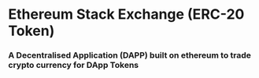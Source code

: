 # Ethereum Stack Exchange (ERC-20 Token)
### A Decentralised Application (DAPP) built on ethereum to trade crypto currency for DApp Tokens
